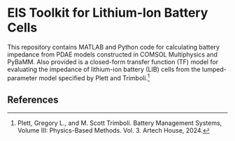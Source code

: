 # EIS Toolkit for Lithium-Ion Battery Cells

This repository contains MATLAB and Python code for calculating battery impedance from PDAE models constructed in 
COMSOL Multiphysics and PyBaMM. Also 
provided is a closed-form transfer 
function (TF) model for evaluating the impedance of lithium-ion battery (LIB) cells from the lumped-parameter model 
specified by Plett and Trimboli.[^1]

## References

[^1]: Plett, Gregory L., and M. Scott Trimboli. Battery Management Systems, Volume III: Physics-Based Methods. Vol. 3. 
Artech House, 2024.